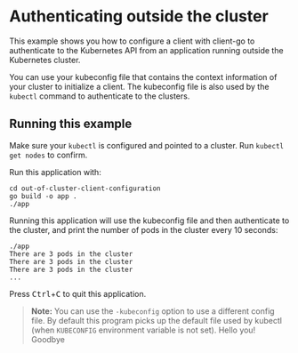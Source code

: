 # Authenticating outside the cluster

This example shows you how to configure a client with client-go to authenticate
to the Kubernetes API from an application running outside the Kubernetes
cluster.

You can use your kubeconfig file that contains the context information
of your cluster to initialize a client. The kubeconfig file is also used
by the `kubectl` command to authenticate to the clusters.

## Running this example

Make sure your `kubectl` is configured and pointed to a cluster. Run
`kubectl get nodes` to confirm.

Run this application with:

    cd out-of-cluster-client-configuration
    go build -o app .
    ./app

Running this application will use the kubeconfig file and then authenticate to the
cluster, and print the number of pods in the cluster every 10 seconds:

    ./app
    There are 3 pods in the cluster
    There are 3 pods in the cluster
    There are 3 pods in the cluster
    ...

Press <kbd>Ctrl</kbd>+<kbd>C</kbd> to quit this application.

> **Note:** You can use the `-kubeconfig` option to use a different config file. By default
this program picks up the default file used by kubectl (when `KUBECONFIG`
environment variable is not set).
Hello you!
Goodbye

